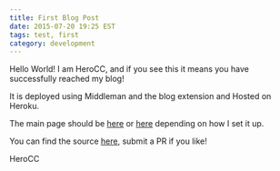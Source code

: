 ```yaml
---
title: First Blog Post
date: 2015-07-20 19:25 EST
tags: test, first
category: development
---
```


Hello World! I am HeroCC, and if you see this it means you have successfully reached my blog!

It is deployed using Middleman and the blog extension and Hosted on Heroku.

The main page should be [here](https://blog.herocc.com/blog) or [here](https://herocc.com/blog) depending on how I set it up.

You can find the source [here](https://github.com/HeroCC/blog), submit a PR if you like!

HeroCC
